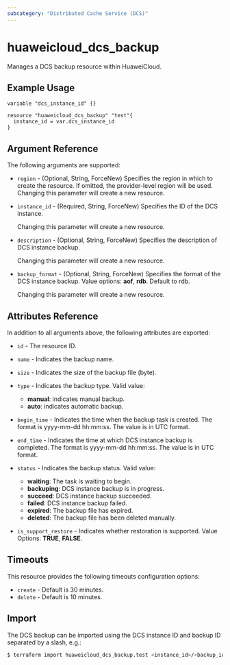 ```yaml
---
subcategory: "Distributed Cache Service (DCS)"
---
```


# huaweicloud_dcs_backup

Manages a DCS backup resource within HuaweiCloud.

## Example Usage

```hcl
variable "dcs_instance_id" {}

resource "huaweicloud_dcs_backup" "test"{
  instance_id = var.dcs_instance_id
}
```

## Argument Reference

The following arguments are supported:

* `region` - (Optional, String, ForceNew) Specifies the region in which to create the resource.
  If omitted, the provider-level region will be used. Changing this parameter will create a new resource.

* `instance_id` - (Required, String, ForceNew) Specifies the ID of the DCS instance.

  Changing this parameter will create a new resource.

* `description` - (Optional, String, ForceNew) Specifies the description of DCS instance backup.

  Changing this parameter will create a new resource.

* `backup_format` - (Optional, String, ForceNew) Specifies the format of the DCS instance backup.
  Value options: **aof**, **rdb**. Default to rdb.

  Changing this parameter will create a new resource.

## Attributes Reference

In addition to all arguments above, the following attributes are exported:

* `id` - The resource ID.

* `name` - Indicates the backup name.

* `size` - Indicates the size of the backup file (byte).

* `type` - Indicates the backup type. Valid value:
  + **manual**: indicates manual backup.
  + **auto**: indicates automatic backup.

* `begin_time` - Indicates the time when the backup task is created. The format is yyyy-mm-dd hh:mm:ss.
  The value is in UTC format.

* `end_time` - Indicates the time at which DCS instance backup is completed. The format is yyyy-mm-dd hh:mm:ss.
  The value is in UTC format.

* `status` - Indicates the backup status. Valid value:
  + **waiting**: The task is waiting to begin.
  + **backuping**: DCS instance backup is in progress.
  + **succeed**: DCS instance backup succeeded.
  + **failed**: DCS instance backup failed.
  + **expired**: The backup file has expired.
  + **deleted**: The backup file has been deleted manually.

* `is_support_restore` - Indicates whether restoration is supported. Value Options: **TRUE**, **FALSE**.

## Timeouts

This resource provides the following timeouts configuration options:

* `create` - Default is 30 minutes.
* `delete` - Default is 10 minutes.

## Import

The DCS backup can be imported using the DCS instance ID and backup ID separated by a slash, e.g.:

```bash
$ terraform import huaweicloud_dcs_backup.test <instance_id>/<backup_id>
```
